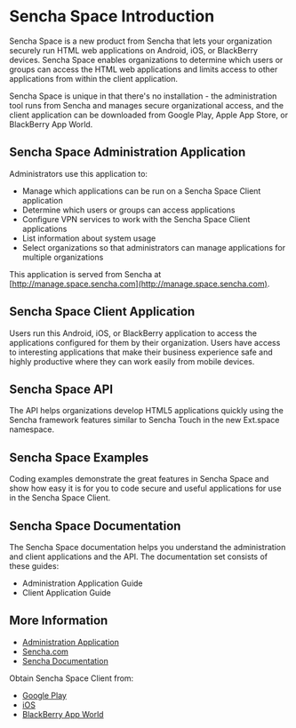 # Sencha Space Introduction

Sencha Space is a new product from Sencha that lets your organization securely run HTML web 
applications on Android, iOS, or BlackBerry devices. Sencha Space enables organizations to 
determine which users or groups can access the HTML web applications and limits access to
other applications from within the client application.

Sencha Space is unique in that there's no installation - the administration tool runs 
from Sencha and manages secure organizational access, and the client application
can be downloaded from Google Play, Apple App Store, or BlackBerry App World.

## Sencha Space Administration Application

Administrators use this application to: 

 - Manage which applications can be run on a Sencha Space Client application
 - Determine which users or groups can access applications
 - Configure VPN services to work with the Sencha Space Client applications
 - List information about system usage
 - Select organizations so that administrators can manage applications for multiple organizations

This application is served from Sencha at [http://manage.space.sencha.com](http://manage.space.sencha.com).

## Sencha Space Client Application

Users run this Android, iOS, or BlackBerry application to access the applications configured 
for them by their organization. Users have access to interesting applications that make their
business experience safe and highly productive where they can work easily from mobile devices. 

## Sencha Space API

The API helps organizations develop HTML5 applications quickly using the Sencha framework features 
similar to Sencha Touch in the new Ext.space namespace. 

## Sencha Space Examples

Coding examples demonstrate the great features in Sencha Space and show how easy it is for you to code secure
and useful applications for use in the Sencha Space Client.

## Sencha Space Documentation

The Sencha Space documentation helps you understand the administration and client applications and the API.
The documentation set consists of these guides:

 - Administration Application Guide
 - Client Application Guide

## More Information

 - [Administration Application](http://manage.space.sencha.com)
 - [Sencha.com](http://wwww.sencha.com)
 - [Sencha Documentation](http://docs.sencha.com)

Obtain Sencha Space Client from:

 - [Google Play](https://play.google.com/store/apps/details?id=com.sencha.space)
 - [iOS](https://itunes.apple.com/us/app/sencha-space/id641618133?mt=8)
 - [BlackBerry App World](http://appworld.blackberry.com/webstore/content/43066890/)

